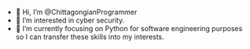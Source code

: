 - 👋 Hi, I’m @ChittagongianProgrammer
- 👀 I’m interested in cyber security.
- 🌱 I’m currently focusing on Python for software engineering purposes so I can transfer these skills into my interests.

<!---
ChittagongianProgrammer/ChittagongianProgrammer is a ✨ special ✨ repository because its `README.md` (this file) appears on your GitHub profile.
You can click the Preview link to take a look at your changes.
--->
